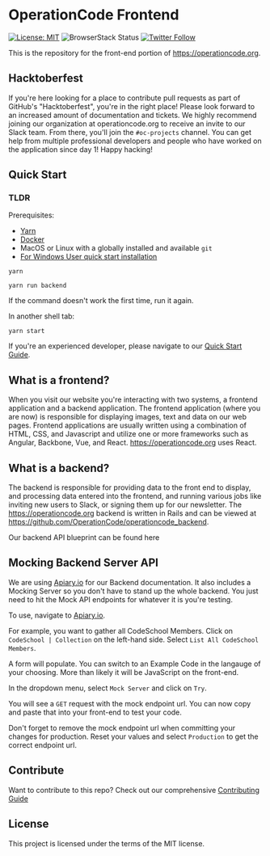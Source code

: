 # OperationCode Frontend

[![License: MIT](https://img.shields.io/badge/License-MIT-yellow.svg)](https://opensource.org/licenses/MIT)
![BrowserStack Status](https://www.browserstack.com/automate/badge.svg?badge_key=<badge_key>)
[![Twitter Follow](https://img.shields.io/twitter/follow/operation_code.svg?style=social&label=Follow&style=plastic)](https://twitter.com/operation_code)

This is the repository for the front-end portion of https://operationcode.org.

## Hacktoberfest

If you're here looking for a place to contribute pull requests as part of GitHub's "Hacktoberfest", you're in the right place! Please look forward to an increased amount of documentation and tickets. We highly recommend joining our organization at operationcode.org to receive an invite to our Slack team. From there, you'll join the `#oc-projects` channel. You can get help from multiple professional developers and people who have worked on the application since day 1! Happy hacking!

## Quick Start

### TLDR

Prerequisites:

- [Yarn](https://yarnpkg.com/en/)
- [Docker](https://www.docker.com/)
- MacOS or Linux with a globally installed and available `git`
- [For Windows User quick start installation](https://github.com/OperationCode/operationcode_frontend/blob/master/CONTRIBUTING.md#windows)

```
yarn
```

```
yarn run backend
```
If the command doesn't work the first time, run it again.

In another shell tab:
```
yarn start
```

If you're an experienced developer, please navigate to our [Quick Start Guide](https://github.com/OperationCode/operationcode_frontend/blob/master/CONTRIBUTING.md#quick-start-guide).

## What is a frontend?
When you visit our website you're interacting with two systems, a frontend application and a backend application. The frontend application (where you are now) is responsible for displaying images, text and data on our web pages.
Frontend applications are usually written using a combination of HTML, CSS, and Javascript and utilize one or more frameworks such as Angular, Backbone, Vue, and React. https://operationcode.org uses React.

## What is a backend?
The backend is responsible for providing data to the front end to display, and processing data entered into the frontend, and running various jobs like inviting new users to Slack, or signing them up for our newsletter. The https://operationcode.org backend is written in Rails and can be viewed at https://github.com/OperationCode/operationcode_backend.

Our backend API blueprint can be found here

## Mocking Backend Server API

We are using [Apiary.io](http://docs.operationcodeapi.apiary.io) for our Backend documentation. It also includes a Mocking Server so you don't have to stand up the whole backend. You just need to hit the Mock API endpoints for whatever it is you're testing.

To use, navigate to [Apiary.io](http://docs.operationcodeapi.apiary.io).

For example, you want to gather all CodeSchool Members. Click on `CodeSchool | Collection` on the left-hand side. Select `List All CodeSchool Members`.

A form will populate. You can switch to an Example Code in the langauge of your choosing. More than likely it will be JavaScript on the front-end.

In the dropdown menu, select `Mock Server` and click on `Try`.

You will see a `GET` request with the mock endpoint url. You can now copy and paste that into your front-end to test your code.

Don't forget to remove the mock endpoint url when committing your changes for production. Reset your values and select `Production` to get the correct endpoint url.

## Contribute
Want to contribute to this repo? Check out our comprehensive
[Contributing Guide](https://github.com/OperationCode/operationcode_frontend/blob/master/CONTRIBUTING.md)

## License
This project is licensed under the terms of the MIT license.
